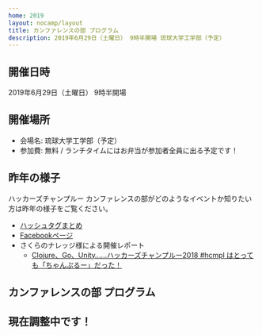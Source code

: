 ```yaml
---
home: 2019
layout: nocamp/layout
title: カンファレンスの部 プログラム
description: 2019年6月29日（土曜日） 9時半開場 琉球大学工学部（予定）
---
```


<i class="fa fa-calendar"></i> 開催日時
--------------------------------------------------------------------------------

2019年6月29日（土曜日） 9時半開場

<i class="fa fa-map-marker"></i> 開催場所
--------------------------------------------------------------------------------

- 会場名: 琉球大学工学部（予定）
- 参加費: 無料 / ランチタイムにはお弁当が参加者全員に出る予定です！

<!--
<a class="doorkeeper-registration-widget" href="https://hackers-champloo.doorkeeper.jp/events/74338">ハッカーズチャンプルー2018 カンファレンスの部</a><script src="https://widgets.doorkeeper.jp/w/widget.js"></script>
-->

<i class="fa fa-comments"></i> 昨年の様子
--------------------------------------------------------------------------------

 ハッカーズチャンプルー カンファレンスの部がどのようなイベントか知りたい方は昨年の様子をご覧ください。

* [ハッシュタグまとめ](https://togetter.com/li/1242446)
* [Facebookページ](https://www.facebook.com/hackerschamploo) 
* さくらのナレッジ様による開催レポート
  * [Clojure、Go、Unity……ハッカーズチャンプルー2018 #hcmpl はとっても「ちゃんぷるー」だった！](https://knowledge.sakura.ad.jp/16891/)

 <i class="fa fa-list-alt"></i> カンファレンスの部 プログラム
--------------------------------------------------------------------------------

## 現在調整中です！
